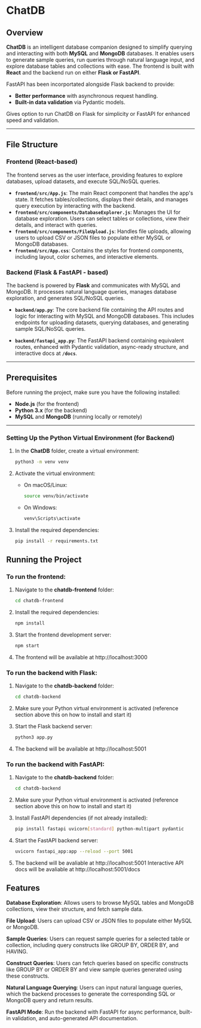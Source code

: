 # ChatDB

## Overview

**ChatDB** is an intelligent database companion designed to simplify querying and interacting with both **MySQL** and **MongoDB** databases. It enables users to generate sample queries, run queries through natural language input, and explore database tables and collections with ease. The frontend is built with **React** and the backend run on either **Flask or FastAPI**.

FastAPI has been incorportated alongside Flask backend to provide:

- **Better performance** with asynchronous request handling.
- **Built-in data validation** via Pydantic models.

Gives option to run ChatDB on Flask for simplicity or FastAPI for enhanced speed and validation. 


---

## File Structure

### **Frontend** (React-based)

The frontend serves as the user interface, providing features to explore databases, upload datasets, and execute SQL/NoSQL queries.

- **`frontend/src/App.js`**: The main React component that handles the app's state. It fetches tables/collections, displays their details, and manages query execution by interacting with the backend.
- **`frontend/src/components/DatabaseExplorer.js`**: Manages the UI for database exploration. Users can select tables or collections, view their details, and interact with queries.
- **`frontend/src/components/FileUpload.js`**: Handles file uploads, allowing users to upload CSV or JSON files to populate either MySQL or MongoDB databases.
- **`frontend/src/App.css`**: Contains the styles for frontend components, including layout, color schemes, and interactive elements.

### **Backend** (Flask & FastAPI - based)

The backend is powered by **Flask** and communicates with MySQL and MongoDB. It processes natural language queries, manages database exploration, and generates SQL/NoSQL queries.

- **`backend/app.py`**: The core backend file containing the API routes and logic for interacting with MySQL and MongoDB databases. This includes endpoints for uploading datasets, querying databases, and generating sample SQL/NoSQL queries.

- **`backend/fastapi_app.py`**: The FastAPI backend containing equivalent routes, enhanced with Pydantic validation, async-ready structure, and interactive docs at **`/docs`**.



---

## Prerequisites

Before running the project, make sure you have the following installed:

- **Node.js** (for the frontend)
- **Python 3.x** (for the backend)
- **MySQL** and **MongoDB** (running locally or remotely)

---


### Setting Up the Python Virtual Environment (for Backend)

1. In the **ChatDB** folder, create a virtual environment:
   ```bash
   python3 -m venv venv

2. Activate the virtual environment:

   - On macOS/Linux:
     ```bash
     source venv/bin/activate
     ```

   - On Windows:
     ```bash
     venv\Scripts\activate
     ```

    
3. Install the required dependencies:
    ```bash
    pip install -r requirements.txt


## Running the Project

### To run the frontend:

1. Navigate to the **chatdb-frontend** folder:
   ```bash
   cd chatdb-frontend

2. Install the required dependencies:
    ```bash
   npm install

3. Start the frontend development server:
    ```bash
   npm start

4. The frontend will be available at http://localhost:3000

### To run the backend with Flask:

1. Navigate to the **chatdb-backend** folder:
   ```bash
   cd chatdb-backend

2. Make sure your Python virtual environment is activated (reference section above this on how to install and start it)

3. Start the Flask backend server:
    ```bash
   python3 app.py

4. The backend will be available at http://localhost:5001

### To run the backend with FastAPI:

1. Navigate to the **chatdb-backend** folder:
   ```bash
   cd chatdb-backend

2. Make sure your Python virtual environment is activated (reference section above this on how to install and start it)

3. Install FastAPI dependencies (if not already installed):
    ```bash
   pip install fastapi uvicorn[standard] python-multipart pydantic


4. Start the FastAPI backend server: 
   ```bash
   uvicorn fastapi_app:app --reload --port 5001

5. The backend will be avaliable at http://localhost:5001
   Interactive API docs will be avaliable at http://localhost:5001/docs



## Features
**Database Exploration**: Allows users to browse MySQL tables and MongoDB collections, view their structure, and fetch sample data.  

**File Upload**: Users can upload CSV or JSON files to populate either MySQL or MongoDB.  

**Sample Queries**: Users can request sample queries for a selected table or collection, including query constructs like GROUP BY, ORDER BY, and HAVING. 

**Construct Queries**: Users can fetch queries based on specific constructs like GROUP BY or ORDER BY and view sample queries generated using these constructs. 

**Natural Language Querying**: Users can input natural language queries, which the backend processes to generate the corresponding SQL or MongoDB query and return results.

**FastAPI Mode**: Run the backend with FastAPI for async performance, built-in validation, and auto-generated API documentation.


